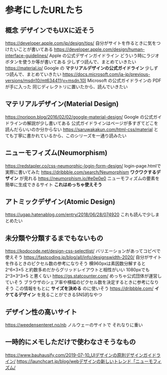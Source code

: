 # 参考にしたURLたち
## 概念 デザインでもUXに近そう
https://developer.apple.com/jp/design/tips/
自分がサイトを作るときに気をつけたいことが書いてある
https://developer.apple.com/design/human-interface-guidelines/
Apple の公式デザインガイドライン
どういう時にラジオボタンを使うか等が書いてある
少しずつ読んで、まとめていきたい
https://material.io/
Google の __マテリアルデザインの公式ガイドライン__
少しずつ読んで、まとめていきたい
https://docs.microsoft.com/ja-jp/previous-versions/msdn10/mt634411(v=msdn.10)
Microsoft の公式ガイドラインの PDF が手に入った
同じディレクトリに置いたから、読んでいきたい

## マテリアルデザイン(Material Design)
https://noripon.blog/2016/02/02/google-material-design/
Google の公式ガイドラインの解説が少し書いてある
公式ガイドラインはページが多すぎてどこを読んだらいいのか分からない
https://saruwakakun.com/html-css/material
とても丁寧に書かれているから、このシリーズを一通り読みたい
## ニューモフィズム(Neumorphism)
https://redstapler.co/css-neumorphic-login-form-design/
login-page.htmlで実際に書いてみた
https://dribbble.com/search/Neumorphism
__ワクワクするデザイン__ が見れる
https://neumorphism.io/#e0e0e0
ニューモフィズムの要素を簡単に生成できるサイト
__これはめっちゃ使えそう__
## アトミックデザイン(Atomic Design)
https://ugap.hatenablog.com/entry/2018/06/28/074920
これも読んで少しまとめたい
## 未分類や分類するまでもないもの
https://kodocode.net/design-css-selectlist/
バリエーションがあってコピペで使えそう
https://fastcoding.jp/blog/all/info/designswidth-2020/
自分がサイトを作るときのピクセル数の参考になりそう
横960pxは素因数分解すると 2^6×3×5 と約数多めだからグリッドレイアウトと相性がいい
1080pxでも 2^3×3^3×5 と悪くない
https://gs.statcounter.com/
めっちゃ公式団体が運営していそう
ブラウザのシェア率や横幅のピクセル数を決定するときに参考になりそう
この情報をもとに __サイズを決める__ のに使いそう
https://dribbble.com/
__イケてるデザイン__ を見ることができるSNS的なやつ
## デザイン性の高いサイト
https://weedensenteret.no/nb
ノルウェーのサイトで それなりに重い
## 一時的にメモしただけで使わなさそうなもの
https://www.bauhausify.com/2019-07-10_UIデザインの原則デザインガイドライン/
https://launchcart.jp/blog/webデザインの新しいトレンド「ニューモフィズム/
